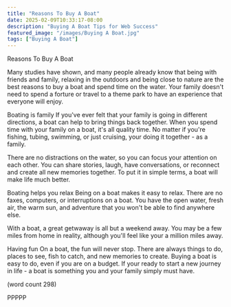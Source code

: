 ```yaml
---
title: "Reasons To Buy A Boat"
date: 2025-02-09T10:33:17-08:00
description: "Buying A Boat Tips for Web Success"
featured_image: "/images/Buying A Boat.jpg"
tags: ["Buying A Boat"]
---
```


Reasons To Buy A Boat

Many studies have shown, and many people already know
that being with friends and family, relaxing in the 
outdoors and being close to nature are the best reasons
to buy a boat and spend time on the water.  Your family
doesn't need to spend a forture or travel to a theme 
park to have an experience that everyone will enjoy.

Boating is family
If you've ever felt that your family is going in 
different directions, a boat can help to bring things
back together.  When you spend time with your family
on a boat, it's all quality time.  No matter if you're
fishing, tubing, swimming, or just cruising, your 
doing it together - as a family.

There are no distractions on the water, so you can
focus your attention on each other.  You can share 
stories, laugh, have conversations, or reconnect and
create all new memories together.  To put it in simple
terms, a boat will make life much better.

Boating helps you relax
Being on a boat makes it easy to relax.  There are no
faxes, computers, or interruptions on a boat.  You 
have the open water, fresh air, the warm sun, and 
adventure that you won't be able to find anywhere else.

With a boat, a great getwaway is all but a weekend 
away.  You may be a few miles from home in reality, 
although you'll feel like your a million miles away.

Having fun
On a boat, the fun will never stop.  There are always
things to do, places to see, fish to catch, and new
memories to create.  Buying a boat is easy to do, 
even if you are on a budget.  If your ready to start a 
new journey in life - a boat is something you and your
family simply must have.

(word count 298)

PPPPP
